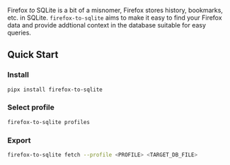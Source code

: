 Firefox *to* SQLite is a bit of a misnomer, Firefox stores history, bookmarks, etc. in
SQLite. `firefox-to-sqlite` aims to make it easy to find your Firefox data and provide addtional
context in the database suitable for easy queries.

## Quick Start

### Install

```sh
pipx install firefox-to-sqlite
```

### Select profile

```sh
firefox-to-sqlite profiles
```

### Export

```sh
firefox-to-sqlite fetch --profile <PROFILE> <TARGET_DB_FILE>
```
